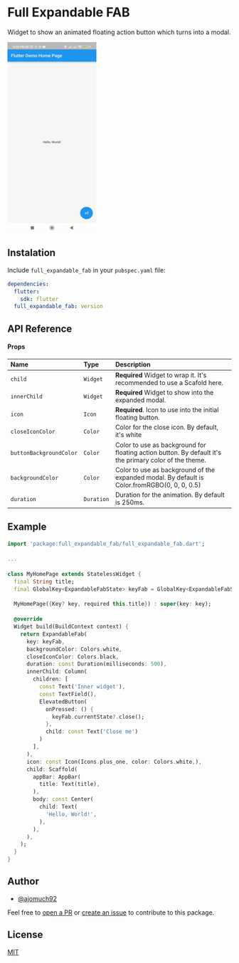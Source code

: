 
# Full Expandable FAB

Widget to show an animated floating action button which turns into a modal.

<img src="https://raw.githubusercontent.com/ajomuch92/expandable_fab/main/demo.gif" width="200" height="429"/>




## Instalation
Include `full_expandable_fab` in your `pubspec.yaml` file:

```yaml
dependencies:
  flutter:
    sdk: flutter
  full_expandable_fab: version
```
## API Reference

#### Props


| Name | Type     | Description                |
| :-------- | :------- | :------------------------- |
| `child`      | `Widget` | **Required** Widget to wrap it. It's recommended to use a Scafold here. |
| `innerChild`      | `Widget` | **Required** Widget to show into the expanded modal. |
| `icon`      | `Icon` | **Required**. Icon to use into the initial floating button. |
| `closeIconColor`      | `Color` |  Color for the close icon. By default, it's white |
| `buttonBackgroundColor`      | `Color` | Color to use as background for floating action button. By default it's the primary color of the theme. |
| `backgroundColor`      | `Color` | Color to use as background of the expanded modal. By default is  Color.fromRGBO(0, 0, 0, 0.5) |
| `duration`      | `Duration` | Duration for the animation. By default is 250ms. |




## Example

```dart
import 'package:full_expandable_fab/full_expandable_fab.dart';

...

class MyHomePage extends StatelessWidget {
  final String title;
  final GlobalKey<ExpandableFabState> keyFab = GlobalKey<ExpandableFabState>();

  MyHomePage({Key? key, required this.title}) : super(key: key);

  @override
  Widget build(BuildContext context) {
    return ExpandableFab(
      key: keyFab,
      backgroundColor: Colors.white,
      closeIconColor: Colors.black,
      duration: const Duration(milliseconds: 500),
      innerChild: Column(
        children: [
          const Text('Inner widget'),
          const TextField(),
          ElevatedButton(
            onPressed: () {
              keyFab.currentState?.close();
            }, 
            child: const Text('Close me')
          )
        ],
      ),
      icon: const Icon(Icons.plus_one, color: Colors.white,),
      child: Scaffold(
        appBar: AppBar(
          title: Text(title),
        ),
        body: const Center(
          child: Text(
            'Hello, World!',
          ),
        ),
      ),
    );
  }
}
```



## Author

- [@ajomuch92](https://www.github.com/ajomuch92)

Feel free to [open a PR](https://github.com/ajomuch92/expandable_fab/pulls) or [create an issue](https://github.com/ajomuch92/expandable_fab/issues) to contribute to this package.


## License

[MIT](https://github.com/ajomuch92/expandable_fab/blob/main/LICENSE)

